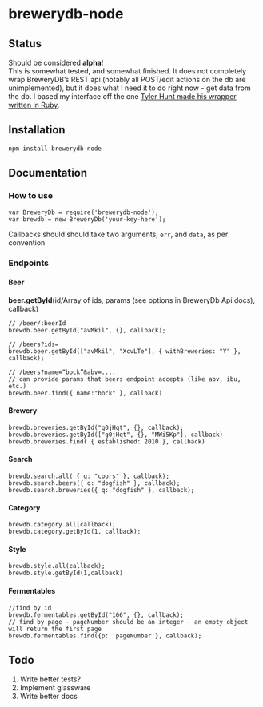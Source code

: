 # brewerydb-node

## Status
Should be considered **alpha**!     
This is somewhat tested, and somewhat finished. It does not completely wrap BreweryDB’s
REST api (notably all POST/edit actions on the db are unimplemented), but it does what I need it to do right now - get data from the db. I based my interface off the one [Tyler Hunt made his wrapper written in Ruby](https://github.com/tylerhunt/brewery_db).

## Installation
```npm install brewerydb-node```

## Documentation

### How to use
	var BreweryDb = require('brewerydb-node');
	var brewdb = new BreweryDb('your-key-here');

Callbacks should should take two arguments, `err`, and `data`, as per convention
### Endpoints
#### Beer
**beer.getById**(id/Array of ids, params (see options in BreweryDb Api docs),
callback)        

	// /beer/:beerId
	brewdb.beer.getById("avMkil", {}, callback);      

	// /beers?ids=
	brewdb.beer.getById(["avMkil", "XcvLTe"], { withBreweries: "Y" }, callback);     

	// /beers?name=“bock”&abv=....
	// can provide params that beers endpoint accepts (like abv, ibu, etc.)
	brewdb.beer.find({ name:"bock" }, callback)

#### Brewery
	brewdb.breweries.getById("g0jHqt", {}, callback);
	brewdb.breweries.getById(["g0jHqt", {}, "MWi5Kp"], callback)
	brewdb.breweries.find( { established: 2010 }, callback)

#### Search
	brewdb.search.all( { q: "coors" }, callback);
	brewdb.search.beers({ q: "dogfish" }, callback);
	brewdb.search.breweries({ q: "dogfish" }, callback);

#### Category
	brewdb.category.all(callback);
	brewdb.category.getById(1, callback);

#### Style
	brewdb.style.all(callback);
	brewdb.style.getById(1,callback)

#### Fermentables
	//find by id
	brewdb.fermentables.getById("166", {}, callback);
	// find by page - pageNumber should be an integer - an empty object will return the first page
	brewdb.fermentables.find({p: 'pageNumber'}, callback);

## Todo
1. Write better tests?
2. Implement glassware
3. Write better docs
